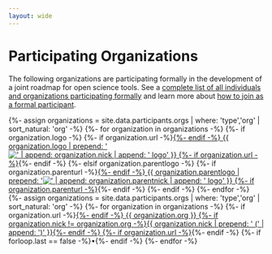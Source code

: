 ```yaml
---
layout: wide
---
```


# Participating Organizations
The following organizations are participating formally in the development of a joint roadmap for open science tools. See a <a href="participants" title="formal Joint Roadmap participants">complete list of all individuals and organizations participating formally</a> and learn more about [how to join as a formal participant](https://github.com/OpenScienceRoadmap/jrost#participants).

<!-- organization logos -->
<organizations>
{%- assign organizations = site.data.participants.orgs | where: 'type','org' | sort_natural: 'org' -%}
{%- for organization in organizations -%}
  <organization>
    <logo>
      {%- if organization.logo -%}
        {%- if organization.url -%}<a href="{{ organization.url }}">{%- endif -%}
        {{ organization.logo | prepend: '<img src="/assets/img/' | append: '" alt="' | append: organization.nick | append: ' logo" />' }}
        {%- if organization.url -%}</a>{%- endif -%}
      {%- elsif organization.parentlogo -%}  
        {%- if organization.parenturl -%}<a href="{{ organization.parenturl }}">{%- endif -%}
        {{ organization.parentlogo | prepend: '<img src="/assets/img/' | append: '" alt="' | append: organization.parentnick | append: ' logo" />' }}
        {%- if organization.parenturl -%}</a>{%- endif -%}
      {%- endif -%}
    </logo>
  </organization>
{%- endfor -%}
</organizations>

<!-- organization names -->
<organizations class="list">
{%- assign organizations = site.data.participants.orgs | where: 'type','org' | sort_natural: 'org' -%}
{%- for organization in organizations -%}
  <organization>
    <name>
      {%- if organization.url -%}<a href="{{ organization.url }}">{%- endif -%}
      {{ organization.org }}
      {%- if organization.nick != organization.org -%}{{ organization.nick | prepend: ' (' | append: ')' }}{%- endif -%}
      {%- if organization.url -%}</a>{%- endif -%}
    </name>
  </organization>
  {%- if forloop.last == false -%}&bull;{%- endif -%}
{%- endfor -%}
</organizations>

